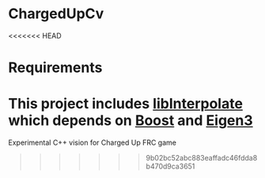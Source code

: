 # ChargedUpCv
<<<<<<< HEAD

# Requirements
This project includes [libInterpolate](https://github.com/CD3/libInterpolate) which depends on [Boost](https://www.boost.org/) and [Eigen3](https://eigen.tuxfamily.org/)
=======
Experimental C++ vision for Charged Up FRC game
>>>>>>> 9b02bc52abc883eaffadc46fdda8b470d9ca3651
